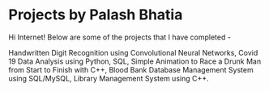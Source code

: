 # Projects by Palash Bhatia
Hi Internet! 
Below are some of the projects that I have completed -

Handwritten Digit Recognition using Convolutional Neural Networks,
Covid 19 Data Analysis using Python, SQL,
Simple Animation to Race a Drunk Man from Start to Finish with C++,
Blood Bank Database Management System using SQL/MySQL,
Library Management System using C++.
